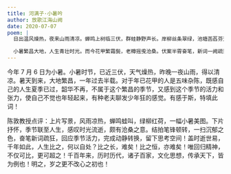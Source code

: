 ```yaml
---
title: 河满子·小暑吟
author: 放歌江海山阙
date: 2020-07-07
poem: |
  日出温风燥热，夜来山雨清凉。蝉鸣上树临三伏，群蛙静野声长。岸柳丝条翠绿，池塘菡萏芬芳。

  小暑繁昌大地，人生青壮时光。而今花甲繁霜鬓，老樽摇曵沧桑。伏案半霄奋笔，新词一阙疏狂。
---
```


今年 7 月 6 日为小暑。小暑时节，已近三伏，天气燥热，昨晚一夜山雨，得以清凉。暑天到来，大地繁昌，一年过去半载。对于年已花甲的人是五味杂陈，既感自己的人生夏季已过，韶华不再，不属于这个繁昌的季节，又感到这个季节的活力和张力，使自己不觉也年轻起来，有种老夫聊发少年狂的感觉。有感于斯，特填此词！

陈敦教授点评：上片写景，风雨凉热，蝉鸣蛙叫，绿柳红荷，一幅小暑美图。下片抒怀，季节联至人生，感叹时光流逝，颇有沧桑之意。结拍笔锋顿转，一扫沉郁之色，奋笔新词疏狂，回应季节活力，完成动静转换，留下思考空间！盖时逝世易，千年如此，人生比之，何以自处？比之长，难矣！比之恒，亦难矣！唯回归精神，不仅可比，更可超之！千百年来，历时历代，诸子百家，文化思想，传承天下，皆为例也！明之，岁之更不改心之初也！

